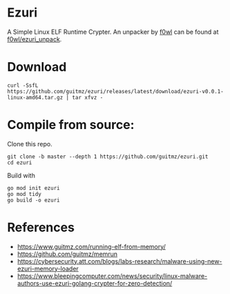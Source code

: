 # Ezuri
A Simple Linux ELF Runtime Crypter.
An unpacker by [f0wl](https://github.com/f0wl) can be found at [f0wl/ezuri_unpack](https://github.com/f0wl/ezuri_unpack).

# Download
```shell
curl -SsfL https://github.com/guitmz/ezuri/releases/latest/download/ezuri-v0.0.1-linux-amd64.tar.gz | tar xfvz -
```

# Compile from source:
Clone this repo.
```shell
git clone -b master --depth 1 https://github.com/guitmz/ezuri.git
cd ezuri
```

Build with
```shell
go mod init ezuri
go mod tidy
go build -o ezuri
```

# References
- https://www.guitmz.com/running-elf-from-memory/
- https://github.com/guitmz/memrun
- https://cybersecurity.att.com/blogs/labs-research/malware-using-new-ezuri-memory-loader
- https://www.bleepingcomputer.com/news/security/linux-malware-authors-use-ezuri-golang-crypter-for-zero-detection/
